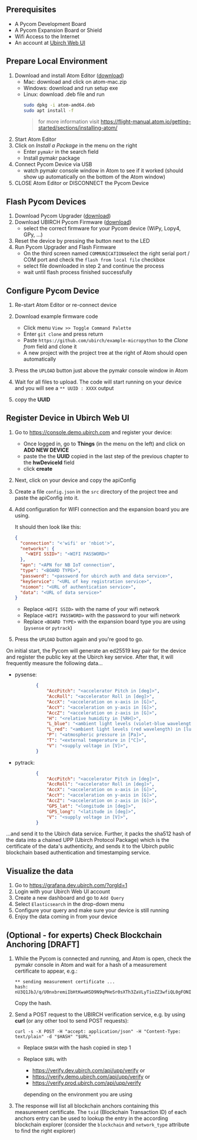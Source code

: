 ## Prerequisites
* A Pycom Development Board
* A Pycom Expansion Board or Shield
* Wifi Access to the Internet
* An account at [Ubirch Web UI](https://console.demo.ubirch.com)

## Prepare Local Environment
1. Download and install Atom Editor ([download](https://atom.io/))
    * Mac: download and click on atom-mac.zip
    * Windows: download and run setup exe
    * Linux: download .deb file and run
      ```bash
      sudo dpkg -i atom-amd64.deb
      sudo apt install -f
      ```
      > for more information visit https://flight-manual.atom.io/getting-started/sections/installing-atom/
1. Start Atom Editor
1. Click on *Install a Package* in the menu on the right
     * Enter `pymakr` in the search field
     * Install pymakr package
1. Connect Pycom Device via USB
    * watch pymakr console window in Atom to see if it worked (should show up automatically on the bottom of the Atom window)
1. CLOSE Atom Editor or DISCONNECT the Pycom Device

## Flash Pycom Devices
1. Download Pycom Upgrader ([download](https://pycom.io/downloads/))
1. Download UBIRCH Pycom Firmware ([download](https://github.com/ubirch/example-micropython/releases/tag/pybytes-ed25519))
    * select the correct firmware for your Pycom device (WiPy, Lopy4, GPy, ...)
1. Reset the device by pressing the button next to the LED
1. Run Pycom Upgrader and Flash Firmware
    * On the third screen named `COMMUNICATION`select the right serial port / COM port and check the `flash from local file` checkbox
    * select file downloaded in step 2 and continue the process
    * wait until flash process finished successfully

## Configure Pycom Device
1. Re-start Atom Editor or re-connect device
1. Download example firmware code
    * Click menu `View >> Toggle Command Palette`
    * Enter `git clone` and press return
    * Paste `https://github.com/ubirch/example-micropython` to the *Clone from* field and clone it
    * A new project with the project tree at the right of Atom should open automatically

1. Press the `UPLOAD` button just above the pymakr console window in Atom
1. Wait for all files to upload. The code will start running on your device and you will see a `** UUID : XXXX` output
1. copy the **UUID**

## Register Device in Ubirch Web UI
1. Go to https://console.demo.ubirch.com and register your device:
    * Once logged in, go to **Things** (in the menu on the left) and click on **ADD NEW DEVICE**
    * paste the the **UUID** copied in the last step of the previous chapter to the **hwDeviceId** field
    * click **create**
1. Next, click on your device and copy the apiConfig
1. Create a file `config.json` in the `src` directory of the project tree and paste the apiConfig into it.
1. Add configuration for WIFI connection and the expansion board you are using.

   It should then look like this:
    ```json
    {
      "connection": "<'wifi' or 'nbiot'>",
      "networks": {
        "<WIFI SSID>": "<WIFI PASSWORD>"
      },
      "apn": "<APN for NB IoT connection",
      "type": "<BOARD TYPE>",
      "password": "<password for ubirch auth and data service>",
      "keyService": "<URL of key registration service>",
      "niomon": "<URL of authentication service>",
      "data": "<URL of data service>"
    }
    ```
    * Replace `<WIFI SSID>` with the name of your wifi network
    * Replace `<WIFI PASSWORD>` with the password to your wifi network
    * Replace `<BOARD TYPE>` with the expansion board type you are using (`pysense` or `pytrack`)
1. Press the `UPLOAD` button again and you're good to go. 

On initial start, the Pycom will generate an ed25519 key pair for the device and register the public key at the Ubirch
key service. After that, it will frequently measure the following data...
* pysense:
    ```json
            {
                "AccPitch": "<accelerator Pitch in [deg]>",
                "AccRoll": "<accelerator Roll in [deg]>",
                "AccX": "<acceleration on x-axis in [G]>",
                "AccY": "<acceleration on y-axis in [G]>",
                "AccZ": "<acceleration on z-axis in [G]>",
                "H": "<relative humidity in [%RH]>",
                "L_blue": "<ambient light levels (violet-blue wavelength) in [lux]>",
                "L_red": "<ambient light levels (red wavelength) in [lux]>",
                "P": "<atmospheric pressure in [Pa]>",
                "T": "<external temperature in [°C]>",
                "V": "<supply voltage in [V]>",
            }
    ```
* pytrack:
    ```json
            {
                "AccPitch": "<accelerator Pitch in [deg]>",
                "AccRoll": "<accelerator Roll in [deg]>",
                "AccX": "<acceleration on x-axis in [G]>",
                "AccY": "<acceleration on y-axis in [G]>",
                "AccZ": "<acceleration on z-axis in [G]>",
                "GPS_lat": "<longitude in [deg]>",
                "GPS_long": "<latitude in [deg]>",
                "V": "<supply voltage in [V]>",
            }
    ```
...and send it to the Ubirch data service. Further, it packs the sha512 hash of the data into a chained UPP (Ubirch Protocol Package)
which is the certificate of the data's authenticity, and sends it to the Ubirch public blockchain based authentication and timestamping service.

## Visualize the data
1. Go to https://grafana.dev.ubirch.com/?orgId=1
1. Login with your Ubirch Web UI account
1. Create a new dashboard and go to `Add Query`
1. Select `Elasticsearch` in the drop-down menu 
1. Configure your query and make sure your device is still running
1. Enjoy the data coming in from your device

## (Optional - for experts) Check Blockchain Anchoring [DRAFT]
1. While the Pycom is connected and running, and Atom is open, check the pymakr console in Atom and wait for a hash of 
a measurement certificate to appear, e.g.:
    ```
    ** sending measurement certificate ...
    hash: nU3Q1JbJ/q/U0nxbremiIbHtKwaHSD9N9qPHeSr0sXTh3ZaVLyTioZZ3wfiQL0gFONIpGQGKgcr0RyLj4gGO1w==
    ```
    Copy the hash.

1. Send a POST request to the UBIRCH verification service, e.g. by using **curl** (or any other tool to send POST requests):
    ```
    curl -s -X POST -H "accept: application/json" -H "Content-Type: text/plain" -d "$HASH" "$URL"
    ```
    * Replace `$HASH` with the hash copied in step 1
    * Replace `$URL` with
        * https://verify.dev.ubirch.com/api/upp/verify or
        * https://verify.demo.ubirch.com/api/upp/verify or
        * https://verify.prod.ubirch.com/api/upp/verify
    
      depending on the environment you are using

1. The response will list all blockchain anchors containing this measurement certificate. The `txid` (Blockchain 
Transaction ID) of each anchors entry can be used to lookup the entry in the according blockchain explorer (consider 
the `blockchain` and `network_type` attribute to find the right explorer)
